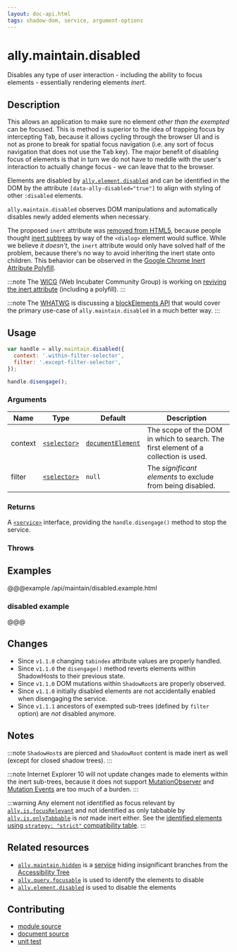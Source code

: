 ```yaml
---
layout: doc-api.html
tags: shadow-dom, service, argument-options
---
```


# ally.maintain.disabled

Disables any type of user interaction - including the ability to focus elements - essentially rendering elements *inert*.


## Description

This allows an application to make sure no element *other than the exempted* can be focused. This is method is superior to the idea of trapping focus by intercepting <kbd>Tab</kbd>, because it allows cycling through the browser UI and is not as prone to break for spatial focus navigation (i.e. any sort of focus navigation that does not use the <kbd>Tab</kbd> key). The major benefit of disabling focus of elements is that in turn we do not have to meddle with the user's interaction to actually change focus - we can leave that to the browser.

Elements are disabled by [`ally.element.disabled`](../element/disabled.md) and can be identified in the DOM by the attribute `[data-ally-disabled="true"]` to align with styling of other `:disabled` elements.

`ally.maintain.disabled` observes DOM manipulations and automatically disables newly added elements when necessary.

The proposed `inert` attribute was [removed from HTML5](https://html5.org/r/8536), because people thought [inert subtrees](https://www.w3.org/html/wg/drafts/html/master/editing.html#inert-subtrees) by way of the `<dialog>` element would suffice. While we believe *it doesn't*, the `inert` attribute would only have solved half of the problem, because there's no way to avoid inheriting the inert state onto children. This behavior can be observed in the [Google Chrome Inert Attribute Polyfill](https://github.com/GoogleChrome/inert-polyfill).

:::note
The [WICG](https://wicg.io/) (Web Incubater Community Group) is working on [reviving the inert attribute](https://github.com/wicg/inert) (including a polyfill).
:::

:::note
The [WHATWG](https://whatwg.org/) is discussing a [blockElements API](https://github.com/whatwg/html/issues/897) that would cover the primary use-case of `ally.maintain.disabled` in a much better way.
:::


## Usage

```js
var handle = ally.maintain.disabled({
  context: '.within-filter-selector',
  filter: '.except-filter-selector',
});

handle.disengage();
```

### Arguments

| Name | Type | Default | Description |
| ---- | ---- | ------- | ----------- |
| context | [`<selector>`](../concepts.md#selector) | [`documentElement`](https://developer.mozilla.org/en-US/docs/Web/API/Document/documentElement) | The scope of the DOM in which to search. The first element of a collection is used. |
| filter | [`<selector>`](../concepts.md#selector) | `null` | The *significant elements* to exclude from being disabled. |

### Returns

A [`<service>`](../concepts.md#service) interface, providing the `handle.disengage()` method to stop the service.

### Throws


## Examples

@@@example /api/maintain/disabled.example.html
### disabled example
@@@


## Changes

* Since `v1.1.0` changing `tabindex` attribute values are properly handled.
* Since `v1.1.0` the `disengage()` method reverts elements within ShadowHosts to their previous state.
* Since `v1.1.0` DOM mutations within `ShadowRoot`s are properly observed.
* Since `v1.1.0` initially disabled elements are not accidentally enabled when disengaging the service.
* Since `v1.1.1` ancestors of exempted sub-trees (defined by `filter` option) are *not* disabled anymore.


## Notes

:::note
`ShadowHost`s are pierced and `ShadowRoot` content is made inert as well (except for closed shadow trees).
:::

:::note
Internet Explorer 10 will not update changes made to elements within the inert sub-trees, because it does not support [MutationObserver](https://developer.mozilla.org/en-US/docs/Web/API/MutationObserver) and [Mutation Events](https://developer.mozilla.org/en-US/docs/Web/Guide/Events/Mutation_events) are too much of a burden.
:::

:::warning
Any element not identified as focus relevant by [`ally.is.focusRelevant`](../is/focus-relevant.md#notes) and not identified as only tabbable by [`ally.is.onlyTabbable`](../is/only-tabbable.md#notes) is *not* made inert either. See the [identified elements using `strategy: "strict"` compatibility table](../../data-tables/focusable.strict.md).
:::


## Related resources

* [`ally.maintain.hidden`](../maintain/hidden.md) is a [service](../concepts.md#service) hiding insignificant branches from the [Accessibility Tree](../../concepts.md#accessibility-tree)
* [`ally.query.focusable`](../query/focusable.md) is used to identify the elements to disable
* [`ally.element.disabled`](../element/disabled.md) is used to disable the elements


## Contributing

* [module source](https://github.com/medialize/ally.js/blob/master/src/maintain/disabled.js)
* [document source](https://github.com/medialize/ally.js/blob/master/docs/api/maintain/disabled.md)
* [unit test](https://github.com/medialize/ally.js/blob/master/test/unit/maintain.disabled.test.js)

